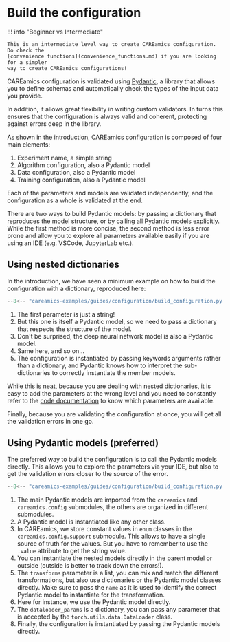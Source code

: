 # Build the configuration

!!! info "Beginner vs Intermediate"

    This is an intermediate level way to create CAREamics configuration. Do check the
    [convenience functions](convenience_functions.md) if you are looking for a simpler
    way to create CAREanics configurations!


CAREamics configuration is validated using [Pydantic](https://docs.pydantic.dev/latest/), 
a library that allows you to define schemas and automatically check the types of the 
input data you provide. 

In addition, it allows great flexibility in writing custom validators. In turns this
ensures that the configuration is always valid and coherent, protecting against errors
deep in the library.

As shown in the introduction, CAREamics configuration is composed of four main elements:

1. Experiment name, a simple string
2. Algorithm configuration, also a Pydantic model
3. Data configuration, also a Pydantic model
4. Training configuration, also a Pydantic model

Each of the parameters and models are validated independently, and the configuration as a whole is
validated at the end.

There are two ways to build Pydantic models: by passing a dictionary that reproduces the
model structure, or by calling all Pydantic models explicitly. While the first method is 
more concise, the second method is less error prone and allow you to explore all
parameters available easily if you are using an IDE (e.g. VSCode, JupyterLab etc.).

## Using nested dictionaries

In the introduction, we have seen a minimum example on how to build the configuration
with a dictionary, reproduced here:


```python title="Building the configuration with a dictionary"
--8<-- "careamics-examples/guides/configuration/build_configuration.py:as_dict"
```

1. The first parameter is just a string!
2. But this one is itself a Pydantic model, so we need to pass a dictionary that
    respects the structure of the model.
3. Don't be surprised, the deep neural network model is also a Pydantic model.
4. Same here, and so on...
5. The configuration is instantiated by passing keywords arguments rather than a dictionary, 
    and Pydantic knows how to interpret the sub-dictionaries to correctly instantiate the member 
    models.

While this is neat, because you are dealing with nested dictionaries, it is easy to add
the parameters at the wrong level and you need to constantly refer to the [code documentation](../../reference)
to know which parameters are available.

Finally, because you are validating the configuration at once, you will get all the validation
errors in one go.


## Using Pydantic models (preferred)

The preferred way to build the configuration is to call the Pydantic models directly. This
allows you to explore the parameters via your IDE, but also to get the validation errors
closer to the source of the error.

```python title="Building the configuration using Pydantic models"
--8<-- "careamics-examples/guides/configuration/build_configuration.py:pydantic"
```

1. The main Pydantic models are imported from the `careamics` and `careamics.config` 
    submodules, the others are organized in different submodules.
2. A Pydantic model is instantiated like any other class.
3. In CAREamics, we store constant values in `enum` classes in the `careamics.config.support` 
    submodule. This allows to have a single source of truth for the values. But you have
    to remember to use the `.value` attribute to get the string value.
4. You can instantiate the nested models directly in the parent model or outside (outside
    is better to track down the errors!).
5. The `transforms` parameter is a list, you can mix and match the different transformations,
    but also use dictionaries or the Pydantic model classes directly. Make sure to pass
    the `name` as it is used to identify the correct Pydantic model to instantiate for the
    transformation.
6. Here for instance, we use the Pydantic model directly.
7. The `dataloader_params` is a dictionary, you can pass any parameter that is accepted by
    the `torch.utils.data.DataLoader` class.
8. Finally, the configuration is instantiated by passing the Pydantic models directly.

